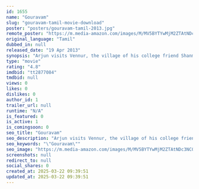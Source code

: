 ```yaml
---
id: 1655
name: "Gouravam"
slug: "gouravam-tamil-movie-download"
poster: "posters/gouravam-tamil-2013.jpg"
remote_poster: "https://m.media-amazon.com/images/M/MV5BYTYwMjM2ZTAtNDc3NC00OWZhLTk4ZWYtMmI4ZWE2YmQ1ZGY0XkEyXkFqcGc@._V1_SX300.jpg"
original_language: "Tamil"
dubbed_in: null
released_date: "19 Apr 2013"
synopsis: "Arjun visits Vennur, the village of his college friend Shanmugam. Vennur is that kind of place which still practices untouchability. Arjun learns that his lower caste friend had eloped with Rajeswari, the daughter of the village's..."
type: "movie"
rating: "4.8"
imdbid: "tt2877084"
tmdbid: null
views: 0
likes: 0
dislikes: 0
author_id: 1
trailer_url: null
runtime: "N/A"
is_featured: 0
is_active: 1
is_comingsoon: 0
seo_title: "Gouravam"
seo_description: "Arjun visits Vennur, the village of his college friend Shanmugam. Vennur is that kind of place which still practices untouchability. Arjun learns that his lower caste friend had eloped with Rajeswari, the daughter of the village's..."
seo_keywords: "\"Gouravam\""
seo_image: "https://m.media-amazon.com/images/M/MV5BYTYwMjM2ZTAtNDc3NC00OWZhLTk4ZWYtMmI4ZWE2YmQ1ZGY0XkEyXkFqcGc@._V1_SX300.jpg"
screenshots: null
redirect_to: null
social_shares: 0
created_at: 2025-03-22 09:39:51
updated_at: 2025-03-22 09:39:51
---
```


